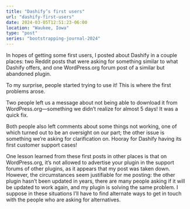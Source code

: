 ```yaml
---
title: "Dashify’s first users"
url: "dashify-first-users"
date: 2024-03-05T12:51:23-06:00
location: "Waukee, Iowa"
type: "post"
series: "bootstrapping-journal-2024"
---
```


In hopes of getting some first users, I posted about Dashify in a couple places: two Reddit posts that were asking for something similar to what Dashify offers, and one WordPress.org forum post of a similar but abandoned plugin.

To my surprise, people started trying to use it! This is where the first problems arose.

Two people left us a message about not being able to download it from WordPress.org—something we didn’t realize for almost 5 days! It was a quick fix.

Both people also left comments about some things not working, one of which turned out to be an oversight on our part; the other issue is something we’re asking for clarification on. Hooray for Dashify having its first customer support cases!

One lesson learned from these first posts in other places is that on WordPress.org, it’s not allowed to advertise your plugin in the support forums of other plugins, as it appears that my post was taken down. However, the circumstances seem justifiable for me posting: the other plugin hasn’t been updated in years, there are many people asking if it will be updated to work again, and my plugin is solving the same problem. I suppose in these situations I’ll have to find alternate ways to get in touch with the people who are asking for alternatives.
